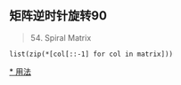## 矩阵逆时针旋转90

> 54. Spiral Matrix

 ``` 
list(zip(*[col[::-1] for col in matrix]))
 ``` 
[* 用法](http://docs.python.org/tutorial/controlflow.html#tut-unpacking-arguments)